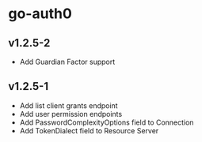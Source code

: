 # go-auth0

## v1.2.5-2

  * Add Guardian Factor support

## v1.2.5-1

  * Add list client grants endpoint
  * Add user permission endpoints
  * Add PasswordComplexityOptions field to Connection
  * Add TokenDialect field to Resource Server
